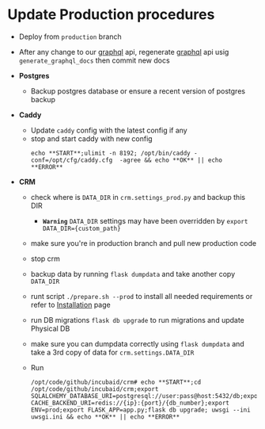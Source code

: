 # Update Production procedures

- Deploy from ```production``` branch
- After any change to our [graphql](graphql.org/learn/) api, regenerate [graphql](graphql.org/learn/) api usig ```generate_graphql_docs``` then commit new docs


- **Postgres**
    - Backup postgres database or ensure a recent version of postgres backup

- **Caddy**
    - Update ```caddy``` config with the latest config if any
    - stop and start caddy with new config
        ```
        echo **START**;ulimit -n 8192; /opt/bin/caddy -conf=/opt/cfg/caddy.cfg  -agree && echo **OK** || echo **ERROR**
        ```
- **CRM**
    - check where is ```DATA_DIR``` in ```crm.settings_prod.py``` and backup this DIR
        - **`Warning`** ```DATA_DIR``` settings may have been overridden by `export DATA_DIR={custom_path}`

    - make sure you're in production branch and pull new production code
    - stop crm
    - backup data by running ```flask dumpdata``` and take another copy `DATA_DIR`
    - runt script `./prepare.sh --prod` to install all needed requirements or refer to [Installation](Installation.md) page
    - run DB migrations ```flask db upgrade``` to run migrations and update Physical DB
    - make sure you can dumpdata correctly using ```flask dumpdata``` and take a 3rd copy of data for ```crm.settings.DATA_DIR```
    - Run
      ```
      /opt/code/github/incubaid/crm# echo **START**;cd /opt/code/github/incubaid/crm;export SQLALCHEMY_DATABASE_URI=postgresql://user:pass@host:5432/db;export CACHE_BACKEND_URI=redis://{ip}:{port}/{db_number};export ENV=prod;export FLASK_APP=app.py;flask db upgrade; uwsgi --ini uwsgi.ini && echo **OK** || echo **ERROR**

      ```
